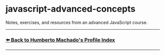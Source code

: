 # javascript-advanced-concepts
Notes, exercises, and resources from an advanced JavaScript course.


---

### [⬅️ Back to Humberto Machado's Profile Index](https://github.com/HumbertoMachado7)

---